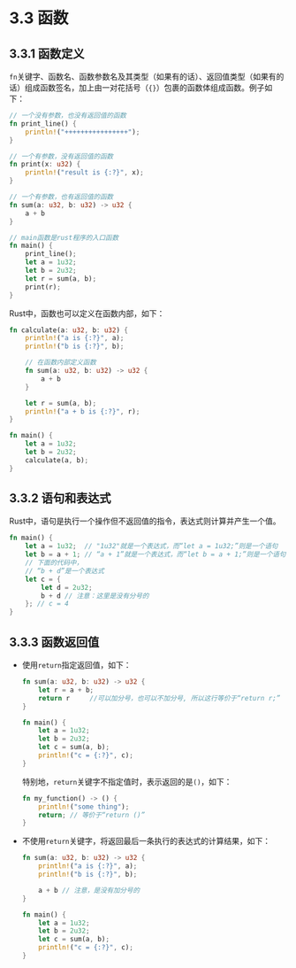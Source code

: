 # 3.3 函数

## 3.3.1 函数定义

`fn`关键字、函数名、函数参数名及其类型（如果有的话）、返回值类型（如果有的话）组成函数签名，加上由一对花括号（`{}`）包裹的函数体组成函数。例子如下：

```rust
// 一个没有参数，也没有返回值的函数
fn print_line() {
    println!("++++++++++++++++");
}

// 一个有参数，没有返回值的函数
fn print(x: u32) {
    println!("result is {:?}", x);
}

// 一个有参数，也有返回值的函数
fn sum(a: u32, b: u32) -> u32 {
    a + b
}

// main函数是rust程序的入口函数
fn main() {
    print_line();
    let a = 1u32;
    let b = 2u32;
    let r = sum(a, b);
    print(r);
}
```

Rust中，函数也可以定义在函数内部，如下：

```rust
fn calculate(a: u32, b: u32) {
    println!("a is {:?}", a);
    println!("b is {:?}", b);

    // 在函数内部定义函数
    fn sum(a: u32, b: u32) -> u32 {
        a + b
    }

    let r = sum(a, b);
    println!("a + b is {:?}", r);
}

fn main() {
    let a = 1u32;
    let b = 2u32;
    calculate(a, b);
}
```

## 3.3.2 语句和表达式

Rust中，语句是执行一个操作但不返回值的指令，表达式则计算并产生一个值。

```rust
fn main() {
    let a = 1u32;  // "1u32"就是一个表达式，而“let a = 1u32;”则是一个语句
    let b = a + 1; // “a + 1”就是一个表达式，而“let b = a + 1;”则是一个语句
    // 下面的代码中，
    // “b + d”是一个表达式
    let c = {
        let d = 2u32;
        b + d // 注意：这里是没有分号的
    }; // c = 4
}
```

## 3.3.3 函数返回值

- 使用`return`指定返回值，如下：

    ```rust
    fn sum(a: u32, b: u32) -> u32 {
        let r = a + b;
        return r     //可以加分号，也可以不加分号, 所以这行等价于“return r;”
    }

    fn main() {
        let a = 1u32;
        let b = 2u32;
        let c = sum(a, b);
        println!("c = {:?}", c);
    }
    ```

    特别地，`return`关键字不指定值时，表示返回的是`()`，如下：

    ```rust
    fn my_function() -> () {
        println!("some thing");
        return; // 等价于“return ()”
    }
    ```

- 不使用`return`关键字，将返回最后一条执行的表达式的计算结果，如下：

    ```rust
    fn sum(a: u32, b: u32) -> u32 {
        println!("a is {:?}", a);
        println!("b is {:?}", b);

        a + b // 注意，是没有加分号的
    }

    fn main() {
        let a = 1u32;
        let b = 2u32;
        let c = sum(a, b);
        println!("c = {:?}", c);
    }
    ```
